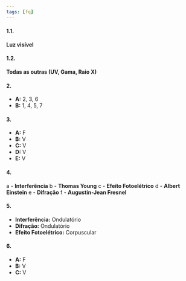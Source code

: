 ```yaml
---
tags: [fq]
---
```


#### 1.1.
**Luz visível**

#### 1.2.
**Todas as outras (UV, Gama, Raio X)**

#### 2.
- **A:** 2, 3, 6
- **B:** 1, 4, 5, 7

#### 3.
- **A:** F
- **B:** V
- **C:** V
- **D:** V
- **E:** V

#### 4.
a - **Interferência**
b - **Thomas Young**
c - **Efeito Fotoelétrico**
d - **Albert Einstein**
e - **Difração**
f - **Augustin-Jean Fresnel**

#### 5.
- **Interferência:** Ondulatório
- **Difração:** Ondulatório
- **Efeito Fotoelétrico:** Corpuscular

#### 6.
- **A:** F
- **B:** V
- **C:** V